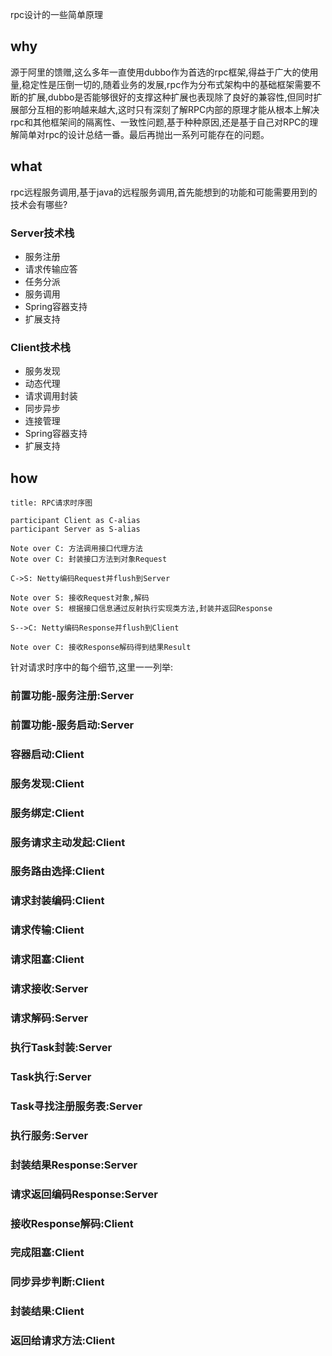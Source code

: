 rpc设计的一些简单原理

## why

源于阿里的馈赠,这么多年一直使用dubbo作为首选的rpc框架,得益于广大的使用量,稳定性是压倒一切的,随着业务的发展,rpc作为分布式架构中的基础框架需要不断的扩展,dubbo是否能够很好的支撑这种扩展也表现除了良好的兼容性,但同时扩展部分互相的影响越来越大,这时只有深刻了解RPC内部的原理才能从根本上解决rpc和其他框架间的隔离性、一致性问题,基于种种原因,还是基于自己对RPC的理解简单对rpc的设计总结一番。最后再抛出一系列可能存在的问题。

## what

rpc远程服务调用,基于java的远程服务调用,首先能想到的功能和可能需要用到的技术会有哪些?

### Server技术栈

- 服务注册 
- 请求传输应答
- 任务分派
- 服务调用
- Spring容器支持
- 扩展支持

### Client技术栈

- 服务发现
- 动态代理
- 请求调用封装
- 同步异步
- 连接管理
- Spring容器支持
- 扩展支持

## how

```sequence
title: RPC请求时序图

participant Client as C-alias
participant Server as S-alias

Note over C: 方法调用接口代理方法
Note over C: 封装接口方法到对象Request

C->S: Netty编码Request并flush到Server

Note over S: 接收Request对象,解码
Note over S: 根据接口信息通过反射执行实现类方法,封装并返回Response

S-->C: Netty编码Response并flush到Client

Note over C: 接收Response解码得到结果Result

```

针对请求时序中的每个细节,这里一一列举:

### 前置功能-服务注册:Server
### 前置功能-服务启动:Server


### 容器启动:Client

### 服务发现:Client

### 服务绑定:Client

### 服务请求主动发起:Client

### 服务路由选择:Client

### 请求封装编码:Client

### 请求传输:Client

### 请求阻塞:Client

### 请求接收:Server

### 请求解码:Server

### 执行Task封装:Server

### Task执行:Server

### Task寻找注册服务表:Server

### 执行服务:Server

### 封装结果Response:Server

### 请求返回编码Response:Server

### 接收Response解码:Client

### 完成阻塞:Client

### 同步异步判断:Client

### 封装结果:Client

### 返回给请求方法:Client

